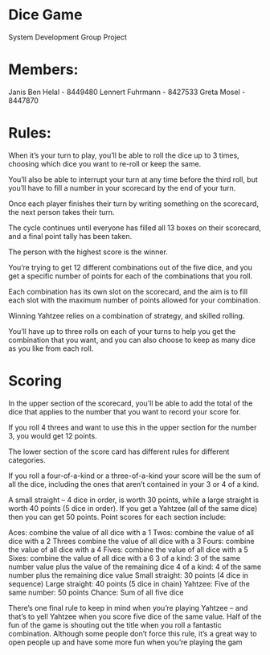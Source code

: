 # Dice Game
System Development Group Project
# Members:
Janis Ben Helal - 8449480
Lennert Fuhrmann - 8427533
Greta Mosel - 8447870

# Rules:
When it’s your turn to play, you’ll be able to roll the dice up to 3 times, choosing which dice you want to re-roll or keep the same.

You’ll also be able to interrupt your turn at any time before the third roll, but you’ll have to fill a number in your scorecard by the end of your turn.

Once each player finishes their turn by writing something on the scorecard, the next person takes their turn.

The cycle continues until everyone has filled all 13 boxes on their scorecard, and a final point tally has been taken.

The person with the highest score is the winner.


You’re trying to get 12 different combinations out of the five dice, and you get a specific number of points for each of the combinations that you roll.

Each combination has its own slot on the scorecard, and the aim is to fill each slot with the maximum number of points allowed for your combination.

Winning Yahtzee relies on a combination of strategy, and skilled rolling.

You’ll have up to three rolls on each of your turns to help you get the combination that you want, and you can also choose to keep as many dice as you like from each roll.

# Scoring
In the upper section of the scorecard, you’ll be able to add the total of the dice that applies to the number that you want to record your score for.

If you roll 4 threes and want to use this in the upper section for the number 3, you would get 12 points.

The lower section of the score card has different rules for different categories.

If you roll a four-of-a-kind or a three-of-a-kind your score will be the sum of all the dice, including the ones that aren’t contained in your 3 or 4 of a kind.

A small straight – 4 dice in order, is worth 30 points, while a large straight is worth 40 points (5 dice in order). If you get a Yahtzee (all of the same dice) then you can get 50 points. Point scores for each section include:

Aces: combine the value of all dice with a 1
Twos: combine the value of all dice with a 2
Threes combine the value of all dice with a 3
Fours: combine the value of all dice with a 4
Fives: combine the value of all dice with a 5
Sixes: combine the value of all dice with a 6
3 of a kind: 3 of the same number value plus the value of the remaining dice
4 of a kind: 4 of the same number plus the remaining dice value
Small straight: 30 points (4 dice in sequence)
Large straight: 40 points (5 dice in chain)
Yahtzee: Five of the same number: 50 points
Chance: Sum of all five dice


There’s one final rule to keep in mind when you’re playing Yahtzee – and that’s to yell Yahtzee when you score five dice of the same value.
Half of the fun of the game is shouting out the title when you roll a fantastic combination.
Although some people don’t force this rule, it’s a great way to open people up and have some more fun when you’re playing the gam

